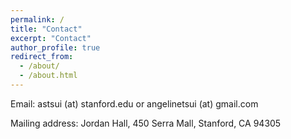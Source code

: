 ```yaml
---
permalink: /
title: "Contact"
excerpt: "Contact"
author_profile: true
redirect_from: 
  - /about/
  - /about.html
---
```


Email: astsui (at) stanford.edu or angelinetsui (at) gmail.com

Mailing address: Jordan Hall, 450 Serra Mall, Stanford, CA 94305

